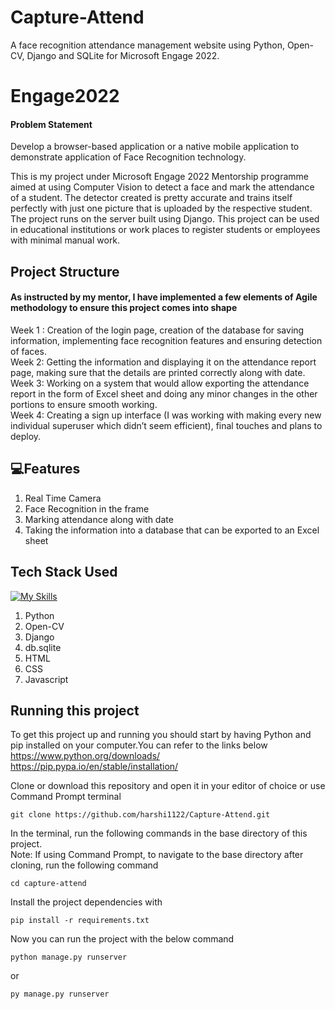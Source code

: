 # Capture-Attend
A face recognition attendance management website using Python, Open-CV, Django and SQLite for Microsoft Engage 2022.

# Engage2022
 #### Problem Statement
Develop a browser-based application or a native mobile application to demonstrate application of Face Recognition technology. <br>

 This is my project under Microsoft Engage 2022 Mentorship programme aimed at using Computer Vision to detect a face and mark the attendance of a student. The detector created is pretty   accurate and trains itself perfectly with just one picture that is uploaded by the respective student. The project runs on the server built using Django.
 This project can be used in educational institutions or work places to register students or employees with minimal manual work.
 
 ## Project Structure
  #### As instructed by my mentor, I have implemented a few elements of Agile methodology to ensure this project comes into shape
  Week 1 : Creation of the login page, creation of the database for saving information, implementing face recognition features and ensuring detection of faces.
  <br> Week 2: Getting the information and displaying it on the attendance report page, making sure that the details are printed correctly along with date.
<br> Week 3: Working on a system that would allow exporting the attendance report in the form of Excel sheet and doing any minor changes in the other portions to ensure smooth working.
<br> Week 4: Creating a sign up interface (I was working with making every new individual superuser which didn’t seem efficient), final touches and plans to deploy.

 ## 💻Features
 1. Real Time Camera
 2. Face Recognition in the frame
 3. Marking attendance along with date
4. Taking the information into a database that can be exported to an Excel sheet

 ## Tech Stack Used
 [![My Skills](https://skills.thijs.gg/icons?i=python,js,html,css,django)](https://skills.thijs.gg)
 1. Python 
 2. Open-CV
 3. Django
 4. db.sqlite
 5. HTML
 6. CSS
 7. Javascript 
 
 
## Running this project

To get this project up and running you should start by having Python and pip installed on your computer.You can refer to the links below <br>
https://www.python.org/downloads/ <br>
https://pip.pypa.io/en/stable/installation/ <br>

Clone or download this repository and open it in your editor of choice or use Command Prompt terminal
```
git clone https://github.com/harshi1122/Capture-Attend.git
```
In the terminal, run the following commands in the base directory of this project.<br> 
Note: If using Command Prompt, to navigate to the base directory after cloning, run the following command
```
cd capture-attend
```
Install the project dependencies with
```
pip install -r requirements.txt
```
Now you can run the project with the below command
```
python manage.py runserver
```
or
```
py manage.py runserver
```



